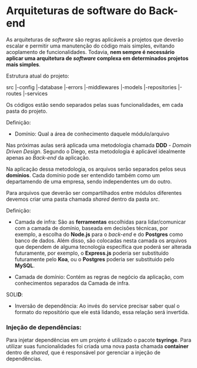 # Arquiteturas de software do Back-end

As arquiteturas de _software_ são regras aplicáveis a projetos que deverão escalar e permitir uma manutenção do código mais simples, evitando acoplamento de funcionalidades. Todavia, **nem sempre é necessário aplicar uma arquitetura de _software_ complexa em determinados projetos mais simples**.

Estrutura atual do projeto:

src
|-config
|-database
|-errors
|-middlewares
|-models
|-repositories
|-routes
|-services

Os códigos estão sendo separados pelas suas funcionalidades, em cada pasta do projeto.

Definição:

- Domínio: Qual a área de conhecimento daquele módulo/arquivo

Nas próximas aulas será aplicada uma metodologia chamada **DDD** - _Domain Driven Design_. Segundo o Diego, esta metodologia é aplicável idealmente apenas ao _Back-end_ da aplicação.

Na aplicação dessa metodologia, os arquivos serão separados pelos seus **domínios**. Cada domínio pode ser entendido também como um departamendo de uma empresa, sendo independentes um do outro.

Para arquivos que deverão ser compartilhados entre módulos diferentes devemos criar uma pasta chamada _shared_ dentro da pasta _src_.

Definição:

- Camada de infra: São as **ferramentas** escolhidas para lidar/comunicar com a camada de domínio, baseada em decisões técnicas, por exemplo, a escolha do **Node.js** para o _back-end_ e do **Postgres** como banco de dados. Além disso, são colocadas nesta camada os arquivos que dependem de alguma tecnologia específica que poderá ser alterada futuramente, por exemplo, o **Express.js** poderia ser substituído futuramente pelo **Koa**, ou o **Postgres** poderia ser substituido pelo **MySQL**.

- Camada de domínio: Contém as regras de negócio da aplicação, com conhecimentos separados da Camada de infra.

SOLI**D**:

- Inversão de dependência: Ao invés do service precisar saber qual o formato do repositório que ele está lidando, essa relação será invertida.

### Injeção de dependências:

Para injetar dependências em um projeto é utilizado o pacote **tsyringe**. Para utilizar suas funcionalidades foi criada uma nova pasta chamada **container** dentro de _shared_, que é responsável por gerenciar a injeção de dependências.
